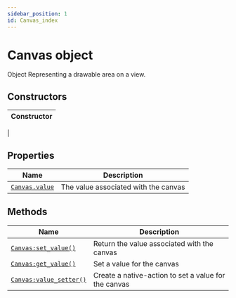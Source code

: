 ```yaml
---
sidebar_position: 1
id: Canvas_index
---
```


# Canvas object
Object Representing a drawable area on a view.

## Constructors
|Constructor|
|---|
|

## Properties
|Name|Description|
|-|-|
|[```Canvas.value```](/libs/mapper/Canvas/Canvas_value)|The value associated with the canvas|

## Methods
|Name|Description|
|-|-|
|[```Canvas:set_value()```](/libs/mapper/Canvas/Canvas-set_value)|Return the value associated with the canvas|
|[```Canvas:get_value()```](/libs/mapper/Canvas/Canvas-get_value)|Set a value for the canvas|
|[```Canvas:value_setter()```](/libs/mapper/Canvas/Canvas-value_setter)|Create a native-action to set a value for the canvas|
